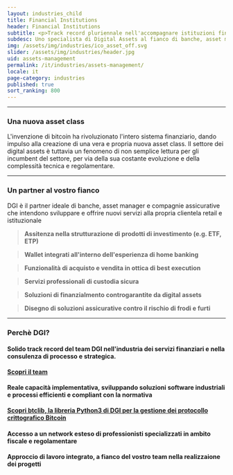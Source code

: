 ```yaml
---
layout: industries_child
title: Financial Institutions
header: Financial Institutions
subtitle: <p>Track record pluriennale nell'accompagnare istituzioni finanziarie<br> nel lancio delle loro soluzioni sul mercato dei digital assets</p>   
subdesc: Uno specialista di Digital Assets al fianco di banche, asset manager e compagnie assicurative    
img: /assets/img/industries/ico_asset_off.svg
slider: /assets/img/industries/header.jpg
uid: assets-management
permalink: /it/industries/assets-management/
locale: it
page-category: industries
published: true
sort_ranking: 800
---
```

***
### Una nuova asset class

L'invenzione di bitcoin ha rivoluzionato l'intero sistema finanziario, dando impulso alla creazione di una vera e propria nuova asset class.
Il settore dei digital assets è tuttavia un fenomeno di non semplice lettura per gli incumbent del settore, per via della sua costante evoluzione e della complessità tecnica e regolamentare.


***
### Un partner al vostro fianco
DGI è il partner ideale di banche, asset manager e compagnie assicurative che intendono sviluppare e offrire nuovi servizi alla propria clientela retail e istituzionale

> **Assitenza nella strutturazione di prodotti di investimento (e.g. ETF, ETP)**

> **Wallet integrati all'interno dell'esperienza di home banking**

> **Funzionalità di acquisto e vendita in ottica di best execution**

> **Servizi professionali di custodia sicura**

> **Soluzioni di finanzialmento controgarantite da digital assets**

> **Disegno di soluzioni assicurative contro il rischio di frodi e furti**

***
### Perchè DGI?

#### Solido track record del team DGI nell'industria dei servizi finanziari e nella consulenza di processo e strategica.
**[Scopri il team](https://checksig-inside.github.io/it/about-dgi/team/)**

#### Reale capacità implementativa, sviluppando soluzioni software industriali e processi efficienti e compliant con la normativa
**[Scopri btclib, la libreria Python3 di DGI per la gestione dei protocollo crittografico Bitcoin](https://checksig-inside.github.io/it/about-dgi/team/)**

#### Accesso a un network esteso di professionisti specializzati in ambito fiscale e regolamentare

#### Approccio di lavoro integrato, a fianco del vostro team nella realizzaione dei progetti